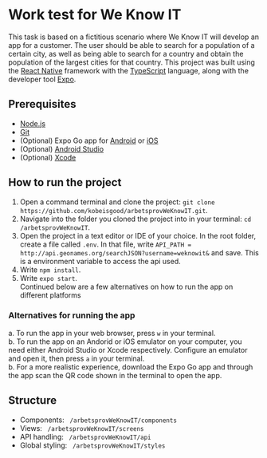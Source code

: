 # Work test for We Know IT
This task is based on a fictitious scenario where We Know IT will develop an app for a customer. The user should be able to search for a population of a certain city, as well as being able to search for a country and obtain the population of the largest cities for that country.
This project was built using the [React Native](https://reactnative.dev/) framework with the [TypeScript](https://www.typescriptlang.org/) language, along with the developer tool [Expo](https://expo.dev/). 


## Prerequisites 
* [Node.js](https://nodejs.org/en/) 
* [Git](https://git-scm.com/downloads)
* (Optional) Expo Go app for [Android](https://play.google.com/store/apps/details?id=host.exp.exponent&hl=en&gl=US) or [iOS](https://apps.apple.com/se/app/expo-go/id982107779)
* (Optional) [Android Studio](https://developer.android.com/studio?gclid=Cj0KCQiAgP6PBhDmARIsAPWMq6njKz6R1YrZp3h3e2N0O6ALvIK5b2TtYg0yt-R10gP5Vj_uJwshk50aAsKTEALw_wcB&gclsrc=aw.ds)
* (Optional) [Xcode](https://developer.apple.com/xcode/)

## How to run the project 
1. Open a command terminal and clone the project: `git clone https://github.com/kobeisgood/arbetsprovWeKnowIT.git`.
2. Navigate into the folder you cloned the project into in your terminal: `cd /arbetsprovWeKnowIT`.
3. Open the project in a text editor or IDE of your choice. In the root folder, create a file called `.env`. In that file, write `API_PATH = http://api.geonames.org/searchJSON?username=weknowit&` and save. This is a environment variable to access the api used. 
3. Write `npm install`.
4. Write `expo start`. \
Continued below are a few alternatives on how to run the app on different platforms 
### Alternatives for running the app 
a. To run the app in your web browser, press `w` in your terminal. \
b. To run the app on an Andorid or iOS emulator on your computer, you need either Android Studio or Xcode respectively. Configure an emulator and open it, then press `a` in your terminal. \
b. For a more realistic experience, download the Expo Go app and through the app scan the QR code shown in the terminal to open the app. 

## Structure 
* Components: ` /arbetsprovWeKnowIT/components`
* Views: ` /arbetsprovWeKnowIT/screens`
* API handling: ` /arbetsprovWeKnowIT/api`
* Global styling: ` /arbetsprovWeKnowIT/styles`
